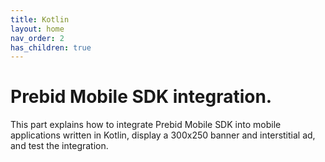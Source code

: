 ```yaml
---
title: Kotlin
layout: home
nav_order: 2
has_children: true
---
```


# Prebid Mobile SDK integration.

This part explains how to integrate Prebid Mobile SDK into mobile applications written in Kotlin, display a 300x250 banner and interstitial ad, and test the integration.
